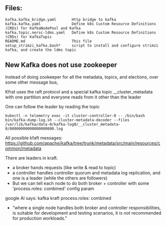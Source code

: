 Files:
---

```console
kafka.kafka_bridge.yaml       Http bridge to kafka
kafka.kafka.yaml              Define k8s Custom Resource Definitions (CRDs) for KafkaNodePool and Kafka 
kafka.topic.nersc-ldms.yaml   Define k8s Custom Resource Definitions (CRDs) for KafkaTopic
README.md                     This file
setup_strimzi_kafka.bash*     script to install and configure strimzi kafka, and create the ldms topic
```

New Kafka does not use zookeeper
---
Instead of doing zookeeper for all the metadata, topics, and elections, over some other message bus,

Kfrat  uses the raft protocol and a special kafka topic __cluster_metadata with one partition and everyone reads from it other than the leader

One can follow the leader by reading the topic
```console
kubectl -n telemetry exec -it cluster-controller-0 -- /bin/bash bin/kafka-dump-log.sh --cluster-metadata-decoder --files /var/lib/kafka/data-0/kafka-log0/__cluster_metadata-0/00000000000000000000.log
```

All possible kfaft messages:  https://github.com/apache/kafka/tree/trunk/metadata/src/main/resources/common/metadata

There are leaders in kraft.
* a broker hands requests (like write & read to topic)
* a controller handles controller quorum and metadata log replication, and one is a leader (while the others are followers)
* But we can tell each node to do both broker + controller with some 'process.roles: combined' config param

google AI says: kafka kraft process.roles: combined
* "where a single node handles both broker and controller responsibilities, is suitable for development and testing scenarios, it is not recommended for production workloads."
